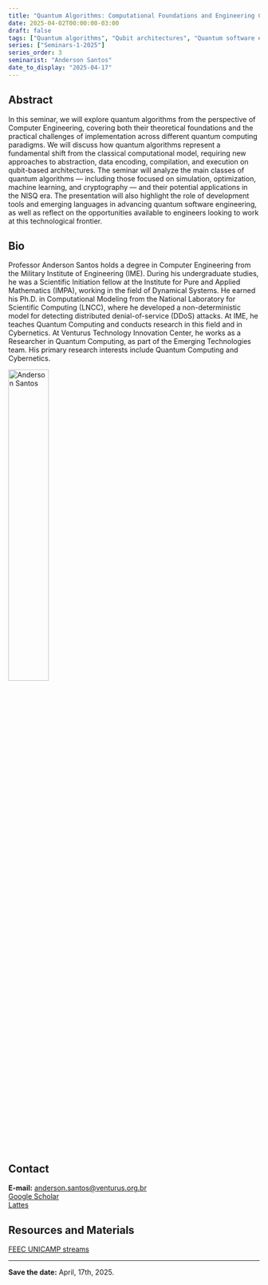 ```yaml
---
title: "Quantum Algorithms: Computational Foundations and Engineering Challenge"
date: 2025-04-02T00:00:00-03:00
draft: false
tags: ["Quantum algorithms", "Qubit architectures", "Quantum software engineering"]
series: ["Seminars-1-2025"]
series_order: 3
seminarist: "Anderson Santos"
date_to_display: "2025-04-17"
---
```


## Abstract

In this seminar, we will explore quantum algorithms from the perspective of Computer Engineering, covering both their theoretical foundations and the practical challenges of implementation across different quantum computing paradigms. We will discuss how quantum algorithms represent a fundamental shift from the classical computational model, requiring new approaches to abstraction, data encoding, compilation, and execution on qubit-based architectures. The seminar will analyze the main classes of quantum algorithms — including those focused on simulation, optimization, machine learning, and cryptography — and their potential applications in the NISQ era. The presentation will also highlight the role of development tools and emerging languages in advancing quantum software engineering, as well as reflect on the opportunities available to engineers looking to work at this technological frontier.

## Bio

Professor Anderson Santos holds a degree in Computer Engineering from the Military Institute of Engineering (IME). During his undergraduate studies, he was a Scientific Initiation fellow at the Institute for Pure and Applied Mathematics (IMPA), working in the field of Dynamical Systems. He earned his Ph.D. in Computational Modeling from the National Laboratory for Scientific Computing (LNCC), where he developed a non-deterministic model for detecting distributed denial-of-service (DDoS) attacks. At IME, he teaches Quantum Computing and conducts research in this field and in Cybernetics. At Venturus Technology Innovation Center, he works as a Researcher in Quantum Computing, as part of the Emerging Technologies team. His primary research interests include Quantum Computing and Cybernetics.

<img alt="Anderson Santos" src="/seminars/seminars-1-2025/3/anderson_santos.png" style="width: 40%; height: 160x;">



## Contact
**E-mail:** anderson.santos@venturus.org.br\
[Google Scholar](https://scholar.google.com/citations?hl=pt-BR&user=95HElfAAAAAJ)\
[Lattes](http://lattes.cnpq.br/1640275970796898)



## Resources and Materials

[FEEC UNICAMP streams](https://www.youtube.com/@feec-unicamp/streams)

<!--
<iframe width="560" height="315" src="https://www.youtube.com/embed/lMptr7rmdco" title="YouTube video player" frameborder="0" allow="accelerometer; autoplay; clipboard-write; encrypted-media; gyroscope; picture-in-picture; web-share" allowfullscreen></iframe>
-->

---

**Save the date:**  April, 17th, 2025.